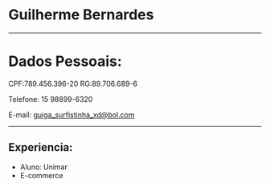 # Guilherme Bernardes 

---

# Dados Pessoais:

CPF:789.456.396-20
RG:89.706.689-6

Telefone: 15 98899-6320

E-mail: guiga_surfistinha_xd@bol.com

---

## Experiencia:

- Aluno: Unimar
- E-commerce
